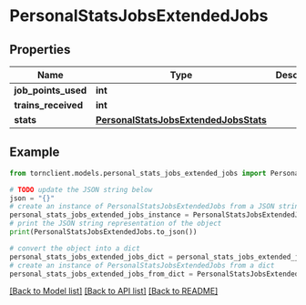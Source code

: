 # PersonalStatsJobsExtendedJobs


## Properties

Name | Type | Description | Notes
------------ | ------------- | ------------- | -------------
**job_points_used** | **int** |  | 
**trains_received** | **int** |  | 
**stats** | [**PersonalStatsJobsExtendedJobsStats**](PersonalStatsJobsExtendedJobsStats.md) |  | 

## Example

```python
from tornclient.models.personal_stats_jobs_extended_jobs import PersonalStatsJobsExtendedJobs

# TODO update the JSON string below
json = "{}"
# create an instance of PersonalStatsJobsExtendedJobs from a JSON string
personal_stats_jobs_extended_jobs_instance = PersonalStatsJobsExtendedJobs.from_json(json)
# print the JSON string representation of the object
print(PersonalStatsJobsExtendedJobs.to_json())

# convert the object into a dict
personal_stats_jobs_extended_jobs_dict = personal_stats_jobs_extended_jobs_instance.to_dict()
# create an instance of PersonalStatsJobsExtendedJobs from a dict
personal_stats_jobs_extended_jobs_from_dict = PersonalStatsJobsExtendedJobs.from_dict(personal_stats_jobs_extended_jobs_dict)
```
[[Back to Model list]](../README.md#documentation-for-models) [[Back to API list]](../README.md#documentation-for-api-endpoints) [[Back to README]](../README.md)


